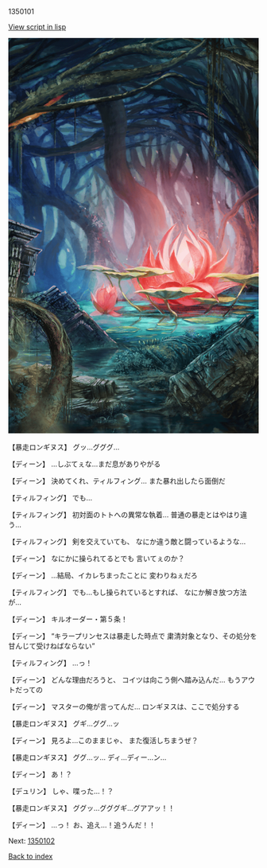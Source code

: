 1350101

[View script in lisp](../scripts/1350101.txt)

![bog.png](../images/backgrounds/bog.png)

【暴走ロンギヌス】
グッ…グググ…

【ディーン】
…しぶてぇな…まだ息がありやがる

【ディーン】
決めてくれ、ティルフィング…
また暴れ出したら面倒だ

【ティルフィング】
でも…

【ティルフィング】
初対面のトトへの異常な執着…
普通の暴走とはやはり違う…

【ティルフィング】
剣を交えていても、
なにか違う敵と闘っているような…

【ディーン】
なにかに操られてるとでも
言いてぇのか？

【ディーン】
…結局、イカレちまったことに
変わりねぇだろ

【ティルフィング】
でも…もし操られているとすれば、
なにか解き放つ方法が…

【ディーン】
キルオーダー・第５条！

【ディーン】
“キラープリンセスは暴走した時点で
粛清対象となり、その処分を
甘んじて受けねばならない”

【ティルフィング】
…っ！

【ディーン】
どんな理由だろうと、
コイツは向こう側へ踏み込んだ…
もうアウトだっての

【ディーン】
マスターの俺が言ってんだ…
ロンギヌスは、ここで処分する

【暴走ロンギヌス】
グギ…ググ…ッ

【ディーン】
見ろよ…このままじゃ、
また復活しちまうぜ？

【暴走ロンギヌス】
ググ…ッ…
ディ…ディー…ン…

【ディーン】
あ！？

【デュリン】
しゃ、喋った…！？

【暴走ロンギヌス】
ググッ…グググギ…グアアッ！！

【ディーン】
…っ！
お、追え…！追うんだ！！

Next: [1350102](1350102.md)

[Back to index](index.md)
